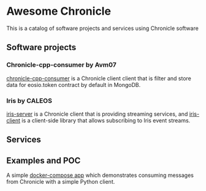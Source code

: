 # Awesome Chronicle

This is a catalog of software projects and services using Chronicle software

## Software projects

### Chronicle-cpp-consumer by Avm07

[chronicle-cpp-consumer](https://github.com/Avm07/chronicle-cpp-consumer) is a Chronicle client client that is filter and store data for eosio.token contract by default in MongoDB.

### Iris by CALEOS

[iris-server](https://github.com/CALEOS/iris-server) is a Chronicle client that is providing streaming services, and [iris-client](https://github.com/CALEOS/iris-client) is a client-side library that allows subscribing to Iris event streams.

## Services

## Examples and POC
A simple [docker-compose app](https://github.com/eostitan/eosio-chronicle-indexer-template) which demonstrates consuming messages from Chronicle with a simple Python client.
